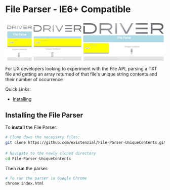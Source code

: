 # File Parser - IE6+ Compatible
![Small - Medium - Large Responsive Design](img/design.png)

For UX developers looking to experiment with the File API, parsing a TXT file and getting an array returned of that file's unique string contents and their number of occurrence

Quick Links:

*  [Installing](#installing)

## <a name="installing"></a> Installing the File Parser
To **install** the File Parser:

```bash
# Clone down the necessary files:
git clone https://github.com/existenzial/File-Parser-UniqueContents.git

# Navigate to the newly cloned directory
cd File-Parser-UniqueContents
```

Then **run** the parser:

```bash
# To run the parser in Google Chrome
chrome index.html
```
